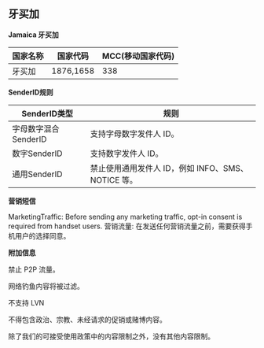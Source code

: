 ## 牙买加

__Jamaica  牙买加__

| 国家名称 | 国家代码      | MCC(移动国家代码) |
|------|-----------|-------------|
| 牙买加  | 1876,1658 | 338         |

__SenderID规则__

| SenderID类型     | 规则                                  |
|----------------|-------------------------------------|
| 字母数字混合SenderID | 支持字母数字发件人 ID。                       |
| 数字SenderID     | 	支持数字发件人 ID。                        |
| 通用SenderID     | 	禁止使用通用发件人 ID，例如 INFO、SMS、NOTICE 等。 |


__营销短信__

MarketingTraffic: Before sending any marketing traffic, opt-in consent is required from handset users.
营销流量: 在发送任何营销流量之前，需要获得手机用户的选择同意。

__附加信息__

禁止 P2P 流量。

网络钓鱼内容将被过滤。

不支持 LVN

不得包含政治、宗教、未经请求的促销或赌博内容。

除了我们的可接受使用政策中的内容限制之外，没有其他内容限制。
